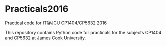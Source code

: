 # Practicals2016

Practical code for IT@JCU CP1404/CP5632 2016

This repository contains Python code for practicals for the subjects CP1404 and CP5632 at James Cook University.
